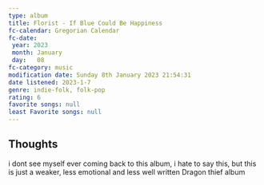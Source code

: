 ```yaml
---
type: album 
title: Florist - If Blue Could Be Happiness
fc-calendar: Gregorian Calendar
fc-date: 
 year: 2023
 month: January
 day:   08
fc-category: music
modification date: Sunday 8th January 2023 21:54:31
date listened: 2023-1-7 
genre: indie-folk, folk-pop
rating: 6
favorite songs: null
least Favorite songs: null
---
```

## Thoughts

i dont see myself ever coming back to this album, i hate to say this, but this is just a weaker, less emotional and less well written Dragon thief album